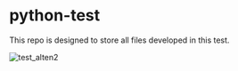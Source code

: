 # python-test
This repo is designed to store all files developed in this test. 


![test_alten2](https://user-images.githubusercontent.com/67196397/185820216-69621712-61a3-4197-9f9c-a80e54c818d5.png)
